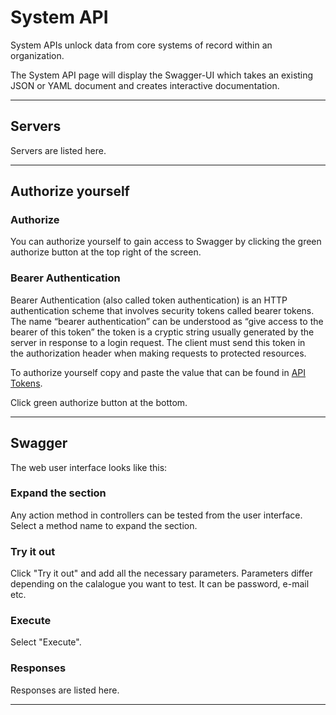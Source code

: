 # System API

System APIs unlock data from core systems of record within an organization.

The System API page will display the Swagger-UI which takes an existing JSON or YAML document and creates interactive documentation.

---

## Servers

Servers are listed here.

---

## Authorize yourself

### Authorize

You can authorize yourself to gain access to Swagger by clicking the green authorize button at the top right of the screen.

### Bearer Authentication

Bearer Authentication (also called token authentication) is an HTTP authentication scheme that involves security tokens called bearer tokens. The name “bearer authentication” can be understood as “give access to the bearer of this token” the token is a cryptic string usually generated by the server in response to a login request. The client must send this token in the authorization header when making requests to protected resources.

To authorize yourself copy and paste the value that can be found in <a href="/admin/api/api-tokens">API Tokens</a>.

Click green authorize button at the bottom.

---

## Swagger

The web user interface looks like this:

### Expand the section

Any action method in controllers can be tested from the user interface. Select a method name to expand the section.

### Try it out

Click "Try it out" and add all the necessary parameters. Parameters differ depending on the calalogue you want to test. It can be password, e-mail etc.

### Execute

Select "Execute".

### Responses

Responses are listed here.

---